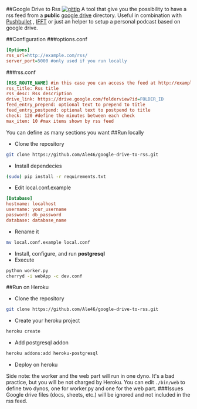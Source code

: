 ##Google Drive to Rss [![gittip](https://img.shields.io/gittip/Ale46.svg)](https://www.gratipay.com/Ale46/)
A tool that give you the possibility to have a rss feed from a **public** [google drive](http:/drive.google.com) directory. Useful in combination with [Pushbullet](pushbullet.com) , [IFFT](ifttt.com) or just an helper to setup a personal podcast based on google drive.

##Configuration
###options.conf
```ini
[Options]
rss_url=http://example.com/rss/
server_port=5000 #only used if you run locally
```
###rss.conf
```ini
[RSS_ROUTE_NAME] #in this case you can access the feed at http://example.com/rss/RSS_ROUTE_NAME
rss_title: Rss title
rss_desc: Rss description
drive_link: https://drive.google.com/folderview?id=FOLDER_ID
feed_entry_prepend: optional text to prepend to title
feed_entry_postpend: optional text to postpend to title
check: 120 #define the minutes between each check
max_item: 10 #max items shown by rss feed
```
You can define as many sections you want
##Run locally
* Clone the repository
```bash
git clone https://github.com/Ale46/google-drive-to-rss.git
```
* Install dependecies
```bash
(sudo) pip install -r requirements.txt
```
* Edit local.conf.example
```ini
[Database]
hostname: localhost
username: your_username
password: db_password
database: database_name
```
* Rename it
```bash
mv local.conf.example local.conf
```
* Install, configure, and run **postgresql**
* Execute
```bash
python worker.py
cherryd -i webApp -c dev.conf
```
##Run on Heroku
* Clone the repository
```bash
git clone https://github.com/Ale46/google-drive-to-rss.git
```
* Create your heroku project
```bash
heroku create
```
* Add postgresql addon
```bash
heroku addons:add heroku-postgresql
```
* Deploy on heroku

Side note: the worker and the web part will run in one dyno. It's a bad practice, but you will be not charged by Heroku. You can edit ```./bin/web``` to define two dynos, one for worker.py and one for the web part.
###Issues
Google drive files (docs, sheets, etc.) will be ignored and not included in the rss feed.
